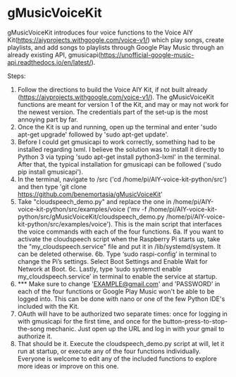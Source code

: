 # gMusicVoiceKit

gMusicVoiceKit introduces four voice functions to the Voice AIY Kit(https://aiyprojects.withgoogle.com/voice-v1/) which play songs, create playlists, and add songs to playlists through Google Play Music through an already existing API, gmusicapi(https://unofficial-google-music-api.readthedocs.io/en/latest/).

Steps:
1. Follow the directions to build the Voice AIY Kit, if not built already (https://aiyprojects.withgoogle.com/voice-v1/). The gMusicVoiceKit functions are meant for version 1 of the Kit, and may or may not work for the newest version. The credentials part of the set-up is the most annoying part by far.
2. Once the Kit is up and running, open up the terminal and enter 'sudo apt-get upgrade' followed by 'sudo apt-get update'.
3. Before I could get gmusicapi to work correctly, something had to be installed regarding lxml. I believe the solution was to install it directly to Python 3 via typing 'sudo apt-get install python3-lxml' in the terminal. After that, the typical installation for gmusicapi can be followed ('sudo pip install gmusicapi').
4. In the terminal, navigate to /src ('cd /home/pi/AIY-voice-kit-python/src') and then type 'git clone https://github.com/benemortasia/gMusicVoiceKit'
5. Take "cloudspeech_demo.py" and replace the one in /home/pi/AIY-voice-kit-python/src/examples/voice ('mv -f /home/pi/AIY-voice-kit-python/src/gMusicVoiceKit/cloudspeech_demo.py /home/pi/AIY-voice-kit-python/src/examples/voice'). This is the main script that interfaces the voice commands with each of the four functions.
6a. If you want to activate the cloudspeech script when the Raspberry Pi starts up, take the "my_cloudspeech.service" file and put it in /lib/systemd/system. It can be deleted otherwise.
6b. Type ‘sudo raspi-config’ in terminal to change the Pi’s settings. Select Boot Settings and Enable Wait for Network at Boot.
6c. Lastly, type ‘sudo systemctl enable my_cloudspeech.service’ in terminal to enable the service at startup.
7. *** Make sure to change 'EXAMPLE@gmail.com' and 'PASSWORD' in each of the four functions or Google Play Music won't be able to be logged into. This can be done with nano or one of the few Python IDE's included with the Kit.
8. OAuth will have to be authorized two separate times: once for logging in with gmusicapi for the first time, and once for the button-press-to-stop-the-song mechanic. Just open up the URL and log in with your gmail to authorize it.
9. That should be it. Execute the cloudspeech_demo.py script at will, let it run at startup, or execute any of the four functions individually. Everyone is welcome to edit any of the included functions to explore more ideas or improve on this one.
